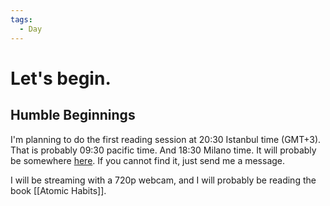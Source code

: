 ```yaml
---
tags:
  - Day
---
```

# Let's begin.

## Humble Beginnings

I'm planning to do the first reading session at 20:30 Istanbul time (GMT+3). That is probably 09:30 pacific time. And 18:30 Milano time. It will probably be somewhere [here](https://www.youtube.com/@read365org). If you cannot find it, just send me a message.

I will be streaming with a 720p webcam, and I will probably be reading the book [[Atomic Habits]].